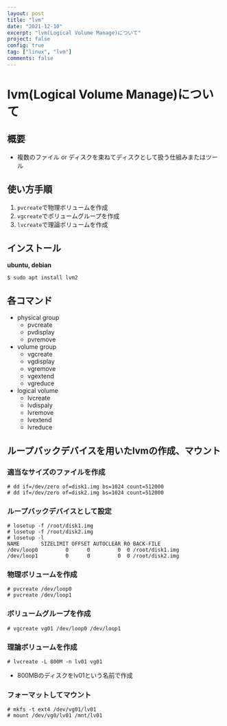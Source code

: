 ```yaml
---
layout: post
title: "lvm"
date: "2021-12-10"
excerpt: "lvm(Logical Volume Manage)について"
project: false
config: true
tag: ["linux", "lvm"]
comments: false
---
```


# lvm(Logical Volume Manage)について

## 概要
 - 複数のファイル or ディスクを束ねてディスクとして扱う仕組みまたはツール

## 使い方手順
 1. `pvcreate`で物理ボリュームを作成
 2. `vgcreate`でボリュームグループを作成
 3. `lvcreate`で理論ボリュームを作成

## インストール

**ubuntu, debian**
```console
$ sudo apt install lvm2
```

## 各コマンド
 - physical group
   - pvcreate
   - pvdisplay
   - pvremove
 - volume group
   - vgcreate
   - vgdisplay
   - vgremove
   - vgextend
   - vgreduce
 - logical volume
   - lvcreate
   - lvdispaly
   - lvremove
   - lvextend
   - lvreduce

## ループバックデバイスを用いたlvmの作成、マウント

### 適当なサイズのファイルを作成

```console
# dd if=/dev/zero of=disk1.img bs=1024 count=512000
# dd if=/dev/zero of=disk2.img bs=1024 count=512000
```

### ループバックデバイスとして設定

```console
# losetup -f /root/disk1.img
# losetup -f /root/disk2.img
# losetup -l
NAME       SIZELIMIT OFFSET AUTOCLEAR RO BACK-FILE
/dev/loop0         0      0         0  0 /root/disk1.img
/dev/loop1         0      0         0  0 /root/disk2.img
```

### 物理ボリュームを作成

```console
# pvcreate /dev/loop0
# pvcreate /dev/loop1
```

### ボリュームグループを作成

```console
# vgcreate vg01 /dev/loop0 /dev/loop1
```

### 理論ボリュームを作成

```console
# lvcreate -L 800M -n lv01 vg01
```
 - 800MBのディスクをlv01という名前で作成

### フォーマットしてマウント

```console
# mkfs -t ext4 /dev/vg01/lv01
# mount /dev/vg0/lv01 /mnt/lv01
```
